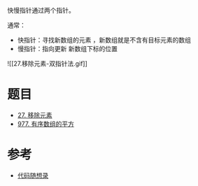 快慢指针通过两个指针。

通常：
- 快指针：寻找新数组的元素 ，新数组就是不含有目标元素的数组
- 慢指针：指向更新 新数组下标的位置

![[27.移除元素-双指针法.gif]]


# 题目

- [27. 移除元素](https://leetcode.cn/problems/remove-element/)
- [977. 有序数组的平方](https://leetcode.cn/problems/squares-of-a-sorted-array/)

# 参考

- [代码随想录](https://programmercarl.com/0027.%E7%A7%BB%E9%99%A4%E5%85%83%E7%B4%A0.html#%E7%AE%97%E6%B3%95%E5%85%AC%E5%BC%80%E8%AF%BE)